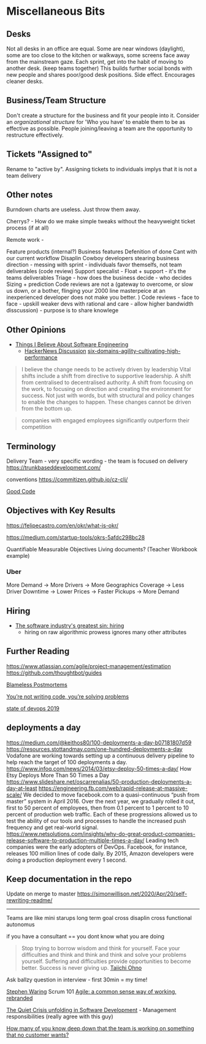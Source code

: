 Miscellaneous Bits
==================

Desks
-----

Not all desks in an office are equal. Some are near windows (daylight), some are too close to the kitchen or walkways, some screens face away from the mainstream gaze.
Each sprint, get into the habit of moving to another desk. (keep teams together)
This builds further social bonds with new people and shares poor/good desk positions.
Side effect. Encourages cleaner desks.

Business/Team Structure
-----------------------

Don't create a structure for the business and fit your people into it.
Consider an _organizational structure_ for 'Who you have' to enable them to be as effective as possible.
People joining/leaving a team are the opportunity to restructure effectively.

Tickets "Assigned to"
---------------------

Rename to "active by".
Assigning tickets to individuals implys that it is not a team delivery


Other notes
-----------

Burndown charts are useless. Just throw them away.


Cherrys? - How do we make simple tweaks without the heavyweight ticket process (if at all)


Remote work -


Feature
  products (internal?)
Business features
  Defenition of done
  Cant with our current workflow
Disaplin
 Cowboy developers stearing business direction - messing with sprint - individuals favor themselfs, not team deliverables (code review)
 Support specalist - Float + support - it's the teams deliverables
 Triage - how does the business decide - who decides
 Sizing + prediction
 Code reviews are not a (gateway to overcome, or slow us down, or a bother, flinging your 2000 line masterpeice at an inexperienced developer does not make you better. )
    Code reviews - face to face  - upskill weaker devs with rational and care - allow higher bandwidth disscussion) - purpose is to share knowlege


Other Opinions
--------------

* [Things I Believe About Software Engineering](https://blog.wesleyac.com/posts/engineering-beliefs)
  * [HackerNews Discussion](https://news.ycombinator.com/item?id=22222137)
[six-domains-agility-cultivating-high-performance](https://www.linkedin.com/pulse/six-domains-agility-cultivating-high-performance-agile-karim-harbott/)

> I believe the change needs to be actively driven by leadership
> Vital shifts include a shift from directive to supportive leadership. A shift from centralised to decentralised authority. A shift from focusing on the work, to focusing on direction and creating the environment for success. Not just with words, but with structural and policy changes to enable the changes to happen. These changes cannot be driven from the bottom up.

> companies with engaged employees significantly outperform their competition

Terminology
-----------

Delivery Team - very specific wording - the team is focused on delivery
https://trunkbaseddevelopment.com/


conventions
https://commitizen.github.io/cz-cli/



[Good Code](https://xkcd.com/844/)

Objectives with Key Results
---------------------------

https://felipecastro.com/en/okr/what-is-okr/

https://medium.com/startup-tools/okrs-5afdc298bc28

Quantifiable Measurable Objectives
Living documents? (Teacher Workbook example)

### Uber
More Demand -> More Drivers -> More Geographics Coverage
  -> Less Driver Downtime -> Lower Prices
  -> Faster Pickups
-> More Demand


Hiring
------

* [The software industry's greatest sin: hiring](https://www.neilwithdata.com/developer-hiring)
  * hiring on raw algorithmic prowess ignores many other attributes


Further Reading
---------------

https://www.atlassian.com/agile/project-management/estimation
https://github.com/thoughtbot/guides

[Blameless Postmortems](https://codeascraft.com/2012/05/22/blameless-postmortems/)

[You’re not writing code, you’re solving problems](https://lanraccoon.com/2020/youre-not-writing-code-youre-solving-problems/)

[state of devops 2019](https://services.google.com/fh/files/misc/state-of-devops-2019.pdf)


deployments a day
-----------------

https://medium.com/@keithos80/100-deployments-a-day-b07181807d59
https://resources.stottandmay.com/one-hundred-deployments-a-day
Vodafone are working towards setting up a continuous delivery pipeline to help reach the target of 100 deployments a day.
https://www.infoq.com/news/2014/03/etsy-deploy-50-times-a-day/
How Etsy Deploys More Than 50 Times a Day 
https://www.slideshare.net/oscarrenalias/50-production-deployments-a-day-at-least
https://engineering.fb.com/web/rapid-release-at-massive-scale/
We decided to move facebook.com to a quasi-continuous “push from master” system in April 2016. Over the next year, we gradually rolled it out, first to 50 percent of employees, then from 0.1 percent to 1 percent to 10 percent of production web traffic. Each of these progressions allowed us to test the ability of our tools and processes to handle the increased push frequency and get real-world signal. 
https://www.netsolutions.com/insights/why-do-great-product-companies-release-software-to-production-multiple-times-a-day/
Leading tech companies were the early adopters of DevOps. Facebook, for instance, releases 100 million lines of code daily. By 2015, Amazon developers were doing a production deployment every 1 second.


Keep documentation in the repo
------------------------------

Update on merge to master
https://simonwillison.net/2020/Apr/20/self-rewriting-readme/



---

Teams are like mini starups
long term goal
cross disaplin cross functional
autonomus

if you have a consultant == you dont know what you are doing

> Stop trying to borrow wisdom and think for yourself. Face your difficulties and think and think and think and solve your problems yourself. Suffering and difficulties provide opportunities to become better. Success is never giving up.
[Taiichi Ohno](https://en.wikipedia.org/wiki/Taiichi_Ohno)

Ask ballzy question in interview - first 30min = my time!


[Stephen Waring](http://agilebatman.com/) Scrum 101
[Agile: a common sense way of working, rebranded](https://medium.com/@alex.shiell/agile-a-common-sense-way-of-working-rebranded-dfc5b3ad86b2)



[The Quiet Crisis unfolding in Software Development](https://medium.com/@billjordan1/the-quiet-crisis-unfolding-in-software-development-cffbdafbf450) - Management responsibilities (really agree with this guy)

[How many of you know deep down that the team is working on something that no customer wants?](https://iism.org/article/how-many-of-you-know-deep-down-that-the-team-is-working-on-something-that-no-customer-wants-54)